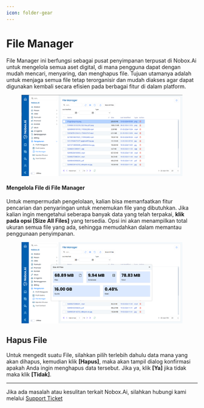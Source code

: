```yaml
---
icon: folder-gear
---
```


# File Manager



File Manager ini berfungsi sebagai pusat penyimpanan terpusat di Nobox.Ai untuk mengelola semua aset digital, di mana pengguna dapat dengan mudah mencari, menyaring, dan menghapus file. Tujuan utamanya adalah untuk menjaga semua file tetap terorganisir dan mudah diakses agar dapat digunakan kembali secara efisien pada berbagai fitur di dalam platform.

<figure><img src="../../.gitbook/assets/image (8).png" alt=""><figcaption></figcaption></figure>

#### Mengelola File di File Manager

Untuk mempermudah pengelolaan, kalian bisa memanfaatkan fitur pencarian dan penyaringan untuk menemukan file yang dibutuhkan. Jika kalian ingin mengetahui seberapa banyak data yang telah terpakai, **klik pada opsi \[Size All Files]** yang tersedia. Opsi ini akan menampilkan total ukuran semua file yang ada, sehingga memudahkan dalam memantau penggunaan penyimpanan.

<figure><img src="../../.gitbook/assets/image (9).png" alt=""><figcaption></figcaption></figure>

## Hapus File

Untuk mengedit suatu File, silahkan pilih terlebih dahulu data mana yang akan dihapus, kemudian klik **\[Hapus]**, maka akan tampil dialog konfirmasi apakah Anda ingin menghapus data tersebut. Jika ya, klik **\[Ya]** jika tidak maka klik **\[Tidak]**.

***

Jika ada masalah atau kesulitan terkait Nobox.Ai, silahkan hubungi kami melalui [Support Ticket](https://crm.nobox.ai/clients/tickets)
